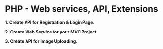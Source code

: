 # PHP - Web services, API, Extensions

<b> 1. Create API for Registration & Login Page.</b>

<b> 2. Create Web Service for your MVC Project.</b> 

<b> 3. Create API for Image Uploading.</b>
